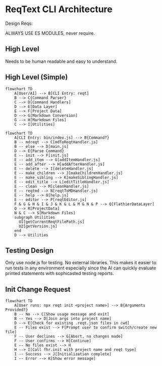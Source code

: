# ReqText CLI Architecture

Design Reqs:

ALWAYS USE ES MODULES, never require.

## High Level 

Needs to be human readable and easy to understand.

## High Level (Simple)

```mermaid
flowchart TD
    A[User/AI] --> B[CLI Entry: reqt]
    B --> C{Command Parser}
    C --> D[Command Handlers]
    D --> E[Data Layer]
    E --> F[Project Data]
    D --> G[Markdown Conversion]
    G --> H[Markdown Files]
    C --> I[Utilities]
```

```mermaid
flowchart TD
    A[CLI Entry: bin/index.js] --> B{Command?}
    B -- mdreqt --> C[mdToReqtHandler.js]
    B -- else --> D[main.js]
    D --> E{Parse Command}
    E -- init --> F[init.js]
    E -- add_item --> G[addItemHandler.js]
    E -- add_after --> H[addAfterHandler.js]
    E -- delete --> I[deleteHandler.js]
    E -- make_children --> J[makeChildrenHandler.js]
    E -- make_sibling --> K[makeSiblingHandler.js]
    E -- edit_title --> L[editTitleHandler.js]
    E -- clean --> M[cleanHandler.js]
    E -- reqtmd --> N[reqtToMDHandler.js]
    E -- help --> O[help.js]
    E -- editor --> P[reqtEditor.js]
    F & G & H & I & J & K & L & M & N & P --> Q[FlathierDataLayer]
    Q --> R[ProjectData]
    N & C --> S[Markdown Files]
    subgraph Utilities
      U1[getCurrentReqtFilePath.js]
      U2[getVersion.js]
    end
    D --> Utilities
```

## Testing Design

Only use node.js for testing. No external libraries. This makes it easier to run tests in any environment especially since the AI can quickly evaluate printed statements with sophicasted testing reports.

## Init Change Request
```mermaid
flowchart TD
    A[User runs: npx reqt init <project name>] --> B{Arguments Provided?}
    B -- No --> C[Show usage message and exit]
    B -- Yes --> D[Join args into project name]
    D --> E[Check for existing .reqt.json files in cwd]
    E -- Files exist --> F[Prompt user to confirm switch/create new file]
    F -- User declines --> G[Abort, no changes made]
    F -- User confirms --> H[Continue]
    E -- No files exist --> H
    H --> I[Call fhr.init with project name and reqt type]
    I -- Success --> J[Initialization complete]
    I -- Error --> K[Show error message]
```